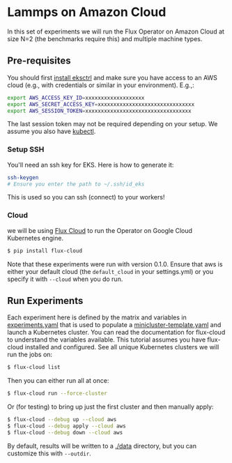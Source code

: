 # Lammps on Amazon Cloud

In this set of experiments we will run the Flux Operator on Amazon Cloud at size N=2
(the benchmarks require this) and multiple machine types.

## Pre-requisites

You should first [install eksctrl](https://github.com/weaveworks/eksctl) and make sure you have access to an AWS cloud (e.g.,
with credentials or similar in your environment). E.g.,:

```bash
export AWS_ACCESS_KEY_ID=xxxxxxxxxxxxxxxxxxx
export AWS_SECRET_ACCESS_KEY=xxxxxxxxxxxxxxxxxxxxxxxxxxxxxxx
export AWS_SESSION_TOKEN=xxxxxxxxxxxxxxxxxxxxxxxxxxxxxxxxxx
```

The last session token may not be required depending on your setup.
We assume you also have [kubectl](https://kubernetes.io/docs/tasks/tools/).

### Setup SSH

You'll need an ssh key for EKS. Here is how to generate it:

```bash
ssh-keygen
# Ensure you enter the path to ~/.ssh/id_eks
```

This is used so you can ssh (connect) to your workers!

### Cloud

we will be using [Flux Cloud](https://github.com/converged-computing/flux-cloud)
to run the Operator on Google Cloud Kubernetes engine.

```bash
$ pip install flux-cloud
```

Note that these experiments were run with version 0.1.0.
Ensure that aws is either your default cloud (the `default_cloud` in your settings.yml)
or you specify it with `--cloud` when you do run.


## Run Experiments

Each experiment here is defined by the matrix and variables in [experiments.yaml](experiment.yaml) that is used to
populate a [minicluster-template.yaml](minicluster-template.yaml) and launch a Kubernetes cluster.
You can read the documentation for flux-cloud to understand the variables available.
This tutorial assumes you have flux-cloud installed and configured. See all unique Kubernetes clusters
we will run the jobs on:

```bash
$ flux-cloud list
```

Then you can either run all at once:

```bash
$ flux-cloud run --force-cluster
```

Or (for testing) to bring up just the first cluster and then manually apply:

```bash
$ flux-cloud --debug up --cloud aws
$ flux-cloud --debug apply --cloud aws
$ flux-cloud --debug down --cloud aws
```

By default, results will be written to a [./data](data) directory, but you can customize this with `--outdir`.
